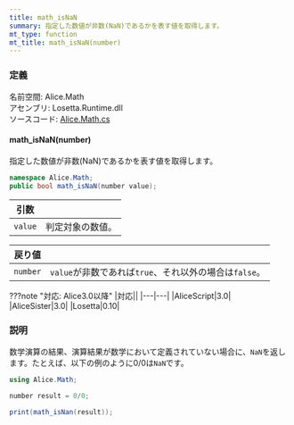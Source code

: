 ```yaml
---
title: math_isNaN
summary: 指定した数値が非数(NaN)であるかを表す値を取得します。
mt_type: function
mt_title: math_isNaN(number)
---
```


### 定義
名前空間: Alice.Math<br/>
アセンブリ: Losetta.Runtime.dll<br/>
ソースコード: [Alice.Math.cs](https://github.com/WSOFT-Project/Losetta/blob/master/Losetta.Runtime/Alice.Math.cs)

#### math_isNaN(number)

指定した数値が非数(NaN)であるかを表す値を取得します。

```cs title="AliceScript"
namespace Alice.Math;
public bool math_isNaN(number value);
```

|引数| |
|-|-|
|`value`|判定対象の数値。|

|戻り値| |
|-|-|
|`number`|`value`が非数であれば`true`、それ以外の場合は`false`。|

???note "対応: Alice3.0以降"
    |対応||
    |---|---|
    |AliceScript|3.0|
    |AliceSister|3.0|
    |Losetta|0.10|

### 説明

数学演算の結果、演算結果が数学において定義されていない場合に、`NaN`を返します。たとえば、以下の例のように$0/0$は`NaN`です。

```cs title="AliceScript"
using Alice.Math;

number result = 0/0;

print(math_isNan(result));
```